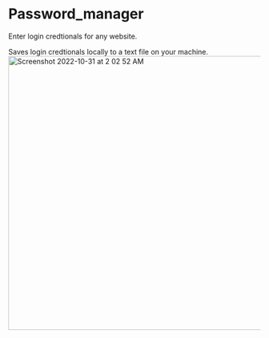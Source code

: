 # Password_manager
Enter login credtionals for any website.

Saves login credtionals locally to a text file on your machine.
<img width="546" alt="Screenshot 2022-10-31 at 2 02 52 AM" src="https://user-images.githubusercontent.com/114730258/198950289-7131266c-14b2-424e-8029-2c0ea08b264d.png">
